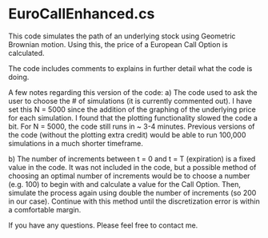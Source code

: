 # EuroCallEnhanced.cs

This code simulates the path of an underlying stock using Geometric Brownian motion. 
Using this, the price of a European Call Option is calculated.

The code includes comments to explains in further detail what the code is doing.

A few notes regarding this version of the code:
a) The code used to ask the user to choose the # of simulations (it is currently commented out). I have set this N = 5000 since the addition of the graphing
    of the underlying price for each simulation. I found that the plotting functionality slowed the code a bit. For N = 5000,
    the code still runs in ~ 3-4 minutes. Previous versions of the code (without the plotting extra credit) would be able to run 100,000
    simulations in a much shorter timeframe.

b) The number of increments between t = 0 and t = T (expiration) is a fixed value in the code. It was not included in the code, but a
    possible method of choosing an optimal number of increments would be to choose a number (e.g. 100) to begin with and calculate
    a value for the Call Option. Then, simulate the process again using double the number of increments (so 200 in our case). Continue
    with this method until the discretization error is within a comfortable margin.
    
If you have any questions. Please feel free to contact me.
